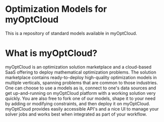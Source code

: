 # Optimization Models for myOptCloud

This is a repository of standard models available in myOptCloud. 

# What is myOptCloud?

myOptCloud is an optimization solution marketplace and a cloud-based SaaS offering to deploy mathematical optimization problems. The solution marketplace contains ready-to-deploy high-quality optimization models in multiple verticals, spanning problems that are common to those industries. One can choose to use a models as is, connect to one's data sources and get up-and-running on myOptCloud platform with a working solution very quickly. You are also free to fork one of our models, shape it to your need by adding or modifying constraints, and then deploy it on myOptCloud. myOptCloud provides easily accessible API's and a nice UI to manage your solver jobs and works best when integrated as part of your workflow.

